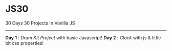 # JS30
30 Days 30 Projects In Vanilla JS
___
**Day 1** : _Drum Kit Project_ with basic Javascript!
**Day 2** : _Clock_ with js & little bit css properties!
